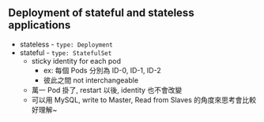 

## Deployment of stateful and stateless applications

- stateless - `type: Deployment`
- stateful - `type: StatefulSet`
    - sticky identity for each pod
        - ex: 每個 Pods 分別為 ID-0, ID-1, ID-2
        - 彼此之間 not interchangeable
    - 萬一 Pod 掛了, restart 以後, identity 也不會改變
    - 可以用 MySQL, write to Master, Read from Slaves 的角度來思考會比較好理解~
